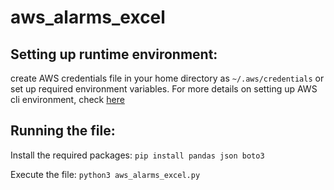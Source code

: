 # aws_alarms_excel

## Setting up runtime environment: 
  create AWS credentials file in your home directory as `~/.aws/credentials` or set up required environment variables. For more details on setting up AWS cli environment, check [here](https://docs.aws.amazon.com/cli/latest/userguide/cli-chap-configure.html)


## Running the file: 
  Install the required packages: 
    `pip install pandas json boto3`
   
  Execute the file: 
    `python3 aws_alarms_excel.py `
